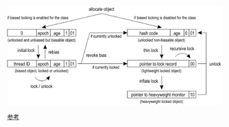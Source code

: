 ![lock in object header](imgs/Synchronization.png)

[参考](https://wiki.openjdk.java.net/display/HotSpot/Synchronization)

